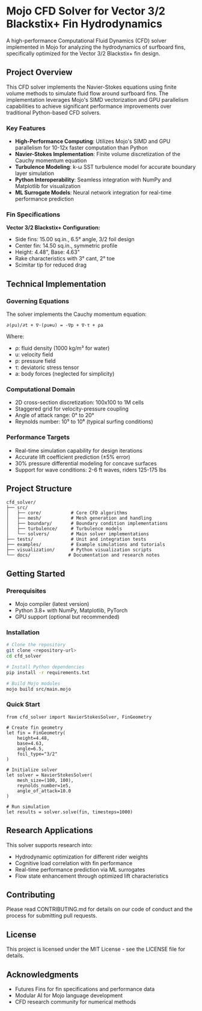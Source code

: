 # Mojo CFD Solver for Vector 3/2 Blackstix+ Fin Hydrodynamics

A high-performance Computational Fluid Dynamics (CFD) solver implemented in Mojo for analyzing the hydrodynamics of surfboard fins, specifically optimized for the Vector 3/2 Blackstix+ fin design.

## Project Overview

This CFD solver implements the Navier-Stokes equations using finite volume methods to simulate fluid flow around surfboard fins. The implementation leverages Mojo's SIMD vectorization and GPU parallelism capabilities to achieve significant performance improvements over traditional Python-based CFD solvers.

### Key Features

- **High-Performance Computing**: Utilizes Mojo's SIMD and GPU parallelism for 10-12x faster computation than Python
- **Navier-Stokes Implementation**: Finite volume discretization of the Cauchy momentum equation
- **Turbulence Modeling**: k-ω SST turbulence model for accurate boundary layer simulation
- **Python Interoperability**: Seamless integration with NumPy and Matplotlib for visualization
- **ML Surrogate Models**: Neural network integration for real-time performance prediction

### Fin Specifications

**Vector 3/2 Blackstix+ Configuration:**
- Side fins: 15.00 sq.in., 6.5° angle, 3/2 foil design
- Center fin: 14.50 sq.in., symmetric profile
- Height: 4.48", Base: 4.63"
- Rake characteristics with 3° cant, 2° toe
- Scimitar tip for reduced drag

## Technical Implementation

### Governing Equations

The solver implements the Cauchy momentum equation:
```
∂(ρu)/∂t + ∇·(ρu⊗u) = -∇p + ∇·τ + ρa
```

Where:
- ρ: fluid density (1000 kg/m³ for water)
- u: velocity field
- p: pressure field
- τ: deviatoric stress tensor
- a: body forces (neglected for simplicity)

### Computational Domain

- 2D cross-section discretization: 100x100 to 1M cells
- Staggered grid for velocity-pressure coupling
- Angle of attack range: 0° to 20°
- Reynolds number: 10⁵ to 10⁶ (typical surfing conditions)

### Performance Targets

- Real-time simulation capability for design iterations
- Accurate lift coefficient prediction (±5% error)
- 30% pressure differential modeling for concave surfaces
- Support for wave conditions: 2-6 ft waves, riders 125-175 lbs

## Project Structure

```
cfd_solver/
├── src/
│   ├── core/           # Core CFD algorithms
│   ├── mesh/           # Mesh generation and handling
│   ├── boundary/       # Boundary condition implementations
│   ├── turbulence/     # Turbulence models
│   └── solvers/        # Main solver implementations
├── tests/              # Unit and integration tests
├── examples/           # Example simulations and tutorials
├── visualization/      # Python visualization scripts
└── docs/              # Documentation and research notes
```

## Getting Started

### Prerequisites

- Mojo compiler (latest version)
- Python 3.8+ with NumPy, Matplotlib, PyTorch
- GPU support (optional but recommended)

### Installation

```bash
# Clone the repository
git clone <repository-url>
cd cfd_solver

# Install Python dependencies
pip install -r requirements.txt

# Build Mojo modules
mojo build src/main.mojo
```

### Quick Start

```mojo
from cfd_solver import NavierStokesSolver, FinGeometry

# Create fin geometry
let fin = FinGeometry(
    height=4.48,
    base=4.63,
    angle=6.5,
    foil_type="3/2"
)

# Initialize solver
let solver = NavierStokesSolver(
    mesh_size=(100, 100),
    reynolds_number=1e5,
    angle_of_attack=10.0
)

# Run simulation
let results = solver.solve(fin, timesteps=1000)
```

## Research Applications

This solver supports research into:
- Hydrodynamic optimization for different rider weights
- Cognitive load correlation with fin performance
- Real-time performance prediction via ML surrogates
- Flow state enhancement through optimized lift characteristics

## Contributing

Please read CONTRIBUTING.md for details on our code of conduct and the process for submitting pull requests.

## License

This project is licensed under the MIT License - see the LICENSE file for details.

## Acknowledgments

- Futures Fins for fin specifications and performance data
- Modular AI for Mojo language development
- CFD research community for numerical methods